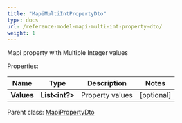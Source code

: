 ```yaml
---
title: "MapiMultiIntPropertyDto"
type: docs
url: /reference-model-mapi-multi-int-property-dto/
weight: 1
---
```

Mapi property with Multiple Integer values             

Properties:

Name | Type | Description | Notes
---- | ---- | ----------- | -----
**Values** | **List&lt;int?&gt;** | Property values              | [optional] 

Parent class: [MapiPropertyDto](/email/reference-model-mapi-property-dto/)

